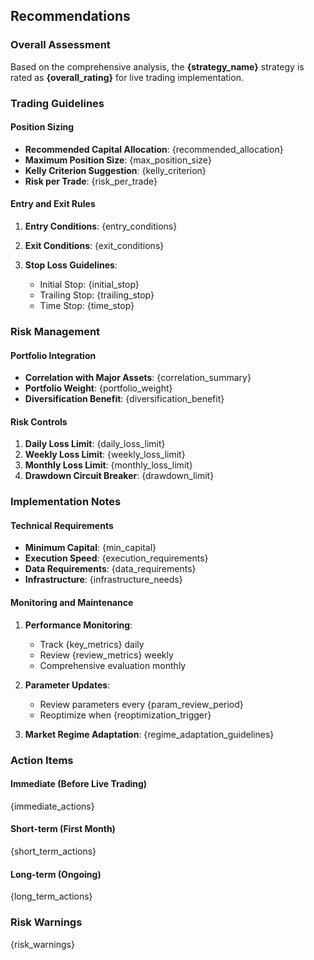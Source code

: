 ## Recommendations

### Overall Assessment

Based on the comprehensive analysis, the **{strategy_name}** strategy is rated as **{overall_rating}** for live trading implementation.

### Trading Guidelines

#### Position Sizing
- **Recommended Capital Allocation**: {recommended_allocation}
- **Maximum Position Size**: {max_position_size}
- **Kelly Criterion Suggestion**: {kelly_criterion}
- **Risk per Trade**: {risk_per_trade}

#### Entry and Exit Rules
1. **Entry Conditions**:
   {entry_conditions}

2. **Exit Conditions**:
   {exit_conditions}

3. **Stop Loss Guidelines**:
   - Initial Stop: {initial_stop}
   - Trailing Stop: {trailing_stop}
   - Time Stop: {time_stop}

### Risk Management

#### Portfolio Integration
- **Correlation with Major Assets**: {correlation_summary}
- **Portfolio Weight**: {portfolio_weight}
- **Diversification Benefit**: {diversification_benefit}

#### Risk Controls
1. **Daily Loss Limit**: {daily_loss_limit}
2. **Weekly Loss Limit**: {weekly_loss_limit}
3. **Monthly Loss Limit**: {monthly_loss_limit}
4. **Drawdown Circuit Breaker**: {drawdown_limit}

### Implementation Notes

#### Technical Requirements
- **Minimum Capital**: {min_capital}
- **Execution Speed**: {execution_requirements}
- **Data Requirements**: {data_requirements}
- **Infrastructure**: {infrastructure_needs}

#### Monitoring and Maintenance
1. **Performance Monitoring**:
   - Track {key_metrics} daily
   - Review {review_metrics} weekly
   - Comprehensive evaluation monthly

2. **Parameter Updates**:
   - Review parameters every {param_review_period}
   - Reoptimize when {reoptimization_trigger}

3. **Market Regime Adaptation**:
   {regime_adaptation_guidelines}

### Action Items

#### Immediate (Before Live Trading)
{immediate_actions}

#### Short-term (First Month)
{short_term_actions}

#### Long-term (Ongoing)
{long_term_actions}

### Risk Warnings

{risk_warnings}